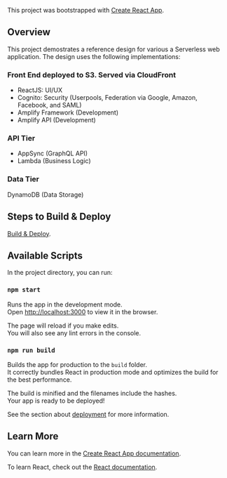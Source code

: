 This project was bootstrapped with [Create React App](https://github.com/facebook/create-react-app).

## Overview
This project demostrates a reference design for various a Serverless web application. The design uses the following implementations:

### Front End deployed to S3. Served via CloudFront
- ReactJS: UI/UX
- Cognito: Security (Userpools, Federation via Google, Amazon, Facebook, and SAML)
- Amplify Framework (Development)
- Amplify API (Development)

### API Tier
- AppSync (GraphQL API)
- Lambda (Business Logic)

### Data Tier
DynamoDB (Data Storage)

## Steps to Build & Deploy
[Build & Deploy](build.md).


## Available Scripts

In the project directory, you can run:

### `npm start`

Runs the app in the development mode.<br />
Open [http://localhost:3000](http://localhost:3000) to view it in the browser.

The page will reload if you make edits.<br />
You will also see any lint errors in the console.

### `npm run build`

Builds the app for production to the `build` folder.<br />
It correctly bundles React in production mode and optimizes the build for the best performance.

The build is minified and the filenames include the hashes.<br />
Your app is ready to be deployed!

See the section about [deployment](https://facebook.github.io/create-react-app/docs/deployment) for more information.


## Learn More

You can learn more in the [Create React App documentation](https://facebook.github.io/create-react-app/docs/getting-started).

To learn React, check out the [React documentation](https://reactjs.org/).
